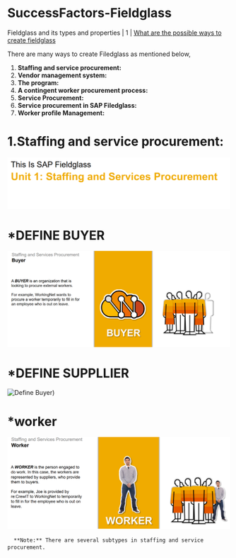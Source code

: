 # SuccessFactors-Fieldglass
Fieldglass and its types and properties 
| 1   | [What are the possible ways to create fieldglass](#what-are-the-possible-ways-to-create-objects-in-Filedglass)   

<!--**[⬆ Back to Top](#table-of-contents)**-->


There are many ways to create Filedglass as mentioned below,

   1. **Staffing and service procurement:**
   2. **Vendor management system:**
   3. **The program:**
   4. **A contingent worker procurement process:**
   5. **Service Procurement:**
   6. **Service procurement in SAP Filedglass:**
   7. **Worker profile Management:**


# 1.Staffing and service procurement:
![staffing and service procurement types](./Fg1.png)

# *DEFINE BUYER 
![Define supplier](./Buyer2.png)

# *DEFINE SUPPLLIER
![Define Buyer](./Suppllier3.png))

# *worker
![Define worker](./worker4.png)





    

      **Note:** There are several subtypes in staffing and service procurement.
